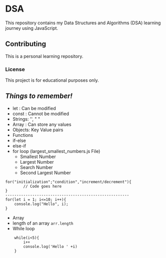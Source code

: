 # DSA

This repository contains my Data Structures and Algorithms (DSA) learning journey using JavaScript.

## Contributing
This is a personal learning repository.

### License
This project is for educational purposes only.

## *Things to remember!*
- let : Can be modified
- const : Cannot be modified
- Strings: '', " "
- Array : Can store any values
- Objects: Key Value pairs
- Functions
- if-else
- else-if
- for loop (largest_smallest_numbers.js File)
    - Smallest Number
    - Largest Number
    - Search Number
    - Second Largest Number
``` 
for("initialization";"condition","increment/decrement"){
        // Code goes here
}
-------------------------------------------------------
for(let i = 1; i<=10; i++){
    console.log("Hello", i);
}
```
- Array
 - length of an array ``` arr.length ```
- While loop
``` let i = 0;
    while(i<5){
        i++
        console.log('Hello ' +i)
    }

 ````